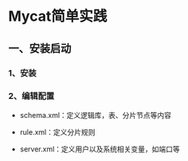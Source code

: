 # Mycat简单实践

## 一、安装启动

### 1、安装

### 2、编辑配置

+ schema.xml：定义逻辑库，表、分片节点等内容

+ rule.xml：定义分片规则

+ server.xml：定义用户以及系统相关变量，如端口等



